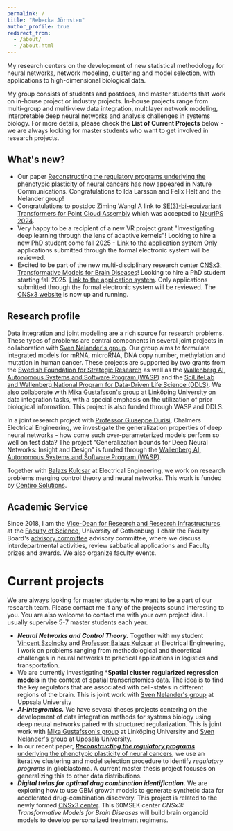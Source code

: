 ```yaml
---
permalink: /
title: "Rebecka Jörnsten"
author_profile: true
redirect_from: 
  - /about/
  - /about.html
---
```


My research centers on the development of new statistical methodology for neural networks, network modeling, clustering and model selection, with applications to high-dimensional biological data.

My group consists of students and postdocs, and master students that work on in-house project or industry projects. In-house projects range from multi-group and multi-view data integration, multilayer network modeling, interpretable deep neural networks and analysis challenges in systems biology. For more details, please check the  **List of Current Projects** below - we are always looking for master students who want to get involved in research projects.

What's new?
------------
* Our paper [Reconstructing the regulatory programs underlying the phenotypic plasticity of neural cancers](https://www.nature.com/articles/s41467-024-53954-3) has now appeared in Nature Communications. Congratulations to Ida Larsson and Felix Helt and the Nelander group!
* Congratulations to postdoc Ziming Wang! A link to [SE(3)-bi-equivariant Transformers for Point Cloud Assembly](https://nips.cc/virtual/2024/poster/96020) which was accepted to [NeurIPS 2024](https://nips.cc/Conferences/2024).
* Very happy to be a recipient of a new VR project grant "Investigating deep learning through the lens of adaptive kernels"! Looking to hire a new PhD student come fall 2025 - [Link to the application system](https://web103.reachmee.com/ext/I005/1035/job?site=7&lang=UK&validator=9b89bead79bb7258ad55c8d75228e5b7&job_id=p36059)
Only applications submitted through the formal electronic system will be reviewed.
* Excited to be part of the new multi-disciplinary research center [CNSx3: Transformative Models for Brain Diseases](https://strategiska.se/en/press-release/copy-of-the-brain-gets-sek-60-million/)! Looking to hire a PhD student starting fall 2025. [Link to the application system](https://web103.reachmee.com/ext/I005/1035/job?site=7&lang=UK&validator=9b89bead79bb7258ad55c8d75228e5b7&job_id=p36136). Only applications submitted through the formal electronic system will be reviewed. The [CNSx3 website](https://cnsx3.se/) is now up and running. 


Research profile
------
Data integration and joint modeling are a rich source for research problems. These types of problems are central components in several joint projects in collaboration with [ Sven Nelander's group](http://nelanderlab.org).
Our group aims to formulate integrated models for mRNA, microRNA, DNA copy number, methylation and mutation in human cancer. These projects are supported
by two grants from the [Swedish Foundation for Strategic Research](href="https://strategiska.se/en/") as well as the [Wallenberg AI, Autonomous Systems and Software
Program (WASP)](https://wasp-sweden.org/) and the [SciLifeLab and Wallenberg National Program for Data-Driven Life Science (DDLS)](https://www.scilifelab.se/data-driven).
We also collaborate with [Mika Gustafsson's group](https://liu.se/en/employee/mikgu75) at
Linköping University on data integration tasks, with a special emphasis on the utilization of prior biological information. This project is also funded through WASP and DDLS.

In a joint research project with [Professor Giuseppe Durisi](https://gdurisi.github.io/), Chalmers Electrical Engineering, we investigate the generalization properties of deep neural networks -
how come such over-parameterized models perform so well on test data?
The project "Generalization bounds for Deep Neural Networks: Insight and Design" is funded through the [Wallenberg AI, Autonomous Systems and Software
Program (WASP)](https://wasp-sweden.org/).


Together with [Balazs Kulcsar](https://www.chalmers.se/sv/personal/Sidor/balazs-adam-kulcsar.aspx) at
Electrical Engineering, we work on research problems merging control theory and neural networks. This work is funded by [Centiro Solutions](https://www.centiro.se/).

Academic Service
------

Since 2018, I am the [Vice-Dean for Research and Research Infrastructures](https://science.gu.se/english/about/organisation/steering_group/?languageId=100001&disableRedirect=true&returnUrl=http%3A%2F%2Fscience.gu.se%2Ffakulteten%2FOrganisation%2Fledningsgruppen%2F) at the [Faculty of Science](https://science.gu.se/), University of Gothenburg.
I chair the Faculty Board's [advisory committee](https://medarbetarportalen.gu.se/internt-science/organisation-styrning/styrelse-och-beredningsgrupper/forskningsberedningen/?languageId=100001&skipSSOCheck=true&referer=https%3A%2F%2Fwww.google.com%2F) advisory committee, where we discuss interdepartmental activities, review sabbatical applications and
Faculty prizes and awards. We also organize faculty events. 



Current projects
======

We are always looking for master students who want to be a part of our research team. Please contact me if any of the projects sound interesting to you.
You are also welcome to contact me with your own project idea. I usually supervise 5-7 master students each year.

- ***Neural Networks and Control Theory.*** Together with my student [Vincent Szolnoky](https://se.linkedin.com/in/vincent-szolnoky-49055919a) and [Professor Balazs Kulcsar](https://www.chalmers.se/sv/personal/Sidor/balazs-adam-kulcsar.aspx) at Electrical Engineering, I work on problems ranging from methodological and theoretical challenges in neural networks to practical applications in logistics and transportation.
- We are currently investigating ***Spatial cluster regularized regression models** in the context of spatial transcriptomics data. The idea is to find the key regulators that are associated with cell-states in different regions of the brain. This is joint work with [Sven Nelander's group](http://nelanderlab.org) at Uppsala University 
- ***AI-Integromics.*** We have several theses projects centering on the development of data integration methods for systems biology using deep neural networks paired with structured regularization. This is joint work with [Mika Gustafsson's group](https://liu.se/en/employee/mikgu75") at Linköping University and [Sven Nelander's group](http://nelanderlab.org) at Uppsala University.
- In our recent paper, [***Reconstructing the regulatory programs*** underlying the phenotypic plasticity of neural cancers](https://www.nature.com/articles/s41467-024-53954-3), we use an iterative clustering and model selection procedure to identify *regulatory programs* in glioblastoma. A current master thesis project focuses on generalizing this to other data distributions.
- ***Digital twins for optimal drug combination identification.*** We are exploring how to use GBM growth models to generate synthetic data for accelerated drug-combination discovery. This project is related to the newly formed [CNSx3 center](https://strategiska.se/en/press-release/copy-of-the-brain-gets-sek-60-million/). This 60MSEK center *CNSx3: Transformative Models for Brain Diseases* will build brain organoid models to develop personalized treatment regimens. 






